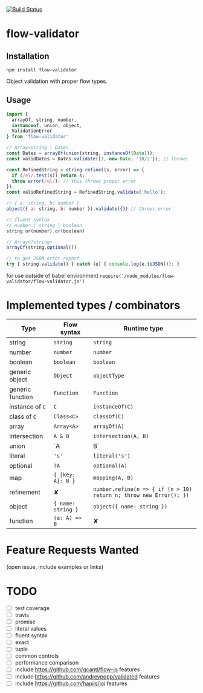 [![Build Status](https://travis-ci.org/freddi301/flow-validator.svg?branch=master)](https://travis-ci.org/freddi301/flow-validator)

# flow-validator

## Installation

```npm install flow-validator```

Object validation with proper flow types.

## Usage

```javascript
import {
  arrayOf, string, number,
  instanceof, union, object,
  ValidationError
} from 'flow-validator'

// Array<string | Date>
const Dates = arrayOf(union(string, instanceOf(Date)));
const validDates = Dates.validate([1, new Date, '10/2']); // throws

const RefinedString = string.refine((s, error) => {
  if (/el/.test(s)) return s;
  throw error(/el/); // this throws proper error
});
const validRefinedString = RefinedString.validate('hello');

// { a: string, b: number }
object({ a: string, b: number }).validate({}) // throws error

// fluent syntax
// number | string | boolean
string.or(number).or(boolean)

// Array<?string>
arrayOf(string.optional())

// to get JSON error report
try { string.validate() } catch (e) { console.log(e.toJSON()); }
```

for use outside of babel environment ```require('/node_modules/flow-validator/flow-validator.js')```

# Implemented types / combinators

| Type | Flow syntax | Runtime type |
|------|-------|-------------|
| string | `string` | `string` |
| number | `number` | `number` |
| boolean | `boolean` | `boolean` |
| generic object | `Object` | `objectType` |
| generic function | `Function` | `Function` |
| instance of `C` | `C` | `instanceOf(C)` |
| class of `C` | `Class<C>` | `classOf(C)` |
| array | `Array<A>` | `arrayOf(A)` |
| intersection | `A & B` | `intersection(A, B)` |
| union | `A | B` | `union(A, B)` |
| literal | `'s'` | `literal('s')` |
| optional | `?A` | `optional(A)` |
| map | `{ [key: A]: B }` | `mapping(A, B)` |
| refinement | ✘ | `number.refine(n => { if (n > 10) return n; throw new Error(); })` |
| object | `{ name: string }` | `object({ name: string })` |
| function | `(a: A) => B` | ✘ |

# Feature Requests Wanted
(open issue, include examples or links)

# TODO

- [ ] test coverage
- [ ] travis
- [ ] promise
- [ ] literal values
- [ ] fluent syntax
- [ ] exact
- [ ] tuple
- [ ] common controls
- [ ] performance comparison
- [ ] include https://github.com/gcanti/flow-io features
- [ ] include https://github.com/andreypopp/validated features
- [ ] include https://github.com/hapijs/joi features
